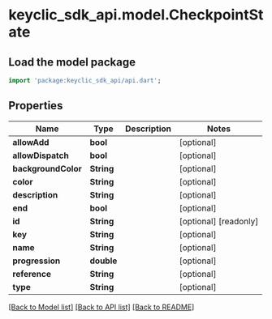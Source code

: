 # keyclic_sdk_api.model.CheckpointState

## Load the model package
```dart
import 'package:keyclic_sdk_api/api.dart';
```

## Properties
Name | Type | Description | Notes
------------ | ------------- | ------------- | -------------
**allowAdd** | **bool** |  | [optional] 
**allowDispatch** | **bool** |  | [optional] 
**backgroundColor** | **String** |  | [optional] 
**color** | **String** |  | [optional] 
**description** | **String** |  | [optional] 
**end** | **bool** |  | [optional] 
**id** | **String** |  | [optional] [readonly] 
**key** | **String** |  | [optional] 
**name** | **String** |  | [optional] 
**progression** | **double** |  | [optional] 
**reference** | **String** |  | [optional] 
**type** | **String** |  | [optional] 

[[Back to Model list]](../README.md#documentation-for-models) [[Back to API list]](../README.md#documentation-for-api-endpoints) [[Back to README]](../README.md)


